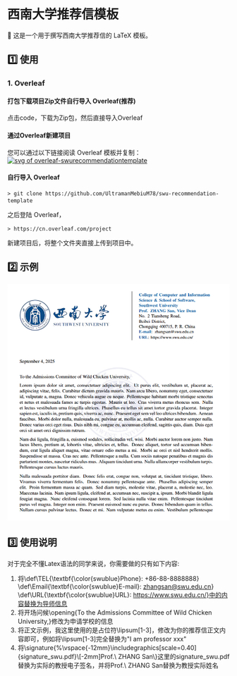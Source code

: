 # 西南大学推荐信模板

:page_facing_up: 这是一个用于撰写西南大学推荐信的 LaTeX 模板。

## :one: 使用

### 1. Overleaf
#### 打包下载项目Zip文件自行导入 Overleaf(推荐)
点击code，下载为Zip包，然后直接导入Overleaf

#### 通过Overleaf新建项目

您可以通过以下链接阅读 Overleaf 模板并复制：[![svg of overleaf-swurecommendationtemplate](https://img.shields.io/badge/Overleaf-SWU--recommendation--template-green)](https://cn.overleaf.com/read/xjyjxxjknwgd#885bf8)

#### 自行导入 Overleaf

```shell
> git clone https://github.com/UltramanMebiuM78/swu-recommendation-template
```

之后登陆 Overleaf，
```Website
> https://cn.overleaf.com/project
```
新建项目后，将整个文件夹直接上传到项目中。




## :two: 示例

![example-image](example.png)

## :three: 使用说明

对于完全不懂Latex语法的同学来说，你需要做的只有如下内容:
1. 将\def\TEL{\textbf{\color{swublue}Phone}: +86-88-8888888}
\def\Email{\textbf{\color{swublue}E-mail}: zhangsan@swu.edu.cn}
\def\URL{\textbf{\color{swublue}URL}: https://www.swu.edu.cn/}中的内容替换为导师信息
2. 将开场问候\opening{To the Admissions Committee of Wild Chicken University,}修改为申请学校的信息
3. 将正文示例，我这里使用的是占位符\lipsum[1-3]，修改为你的推荐信正文内容即可，例如将\lipsum[1-3]完全替换为"I am professor xxx"
4. 将\signature{%\vspace{-12mm}\includegraphics[scale=0.40]{signature_swu.pdf}\\[-2mm]Prof.\ ZHANG San\\}这里的signature_swu.pdf替换为实际的教授电子签名，并将Prof.\ ZHANG San替换为教授实际姓名

